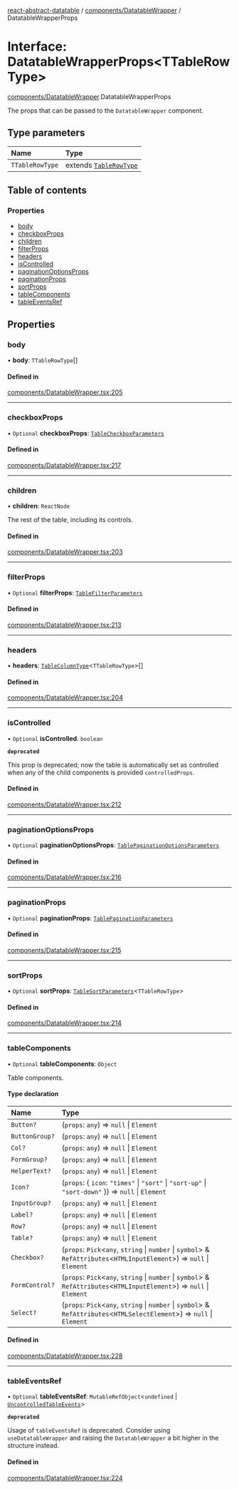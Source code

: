 [react-abstract-datatable](../README.md) / [components/DatatableWrapper](../modules/components_DatatableWrapper.md) / DatatableWrapperProps

# Interface: DatatableWrapperProps<TTableRowType\>

[components/DatatableWrapper](../modules/components_DatatableWrapper.md).DatatableWrapperProps

The props that can be passed to the `DatatableWrapper` component.

## Type parameters

| Name | Type |
| :------ | :------ |
| `TTableRowType` | extends [`TableRowType`](../modules/helpers_types.md#tablerowtype) |

## Table of contents

### Properties

- [body](components_DatatableWrapper.DatatableWrapperProps.md#body)
- [checkboxProps](components_DatatableWrapper.DatatableWrapperProps.md#checkboxprops)
- [children](components_DatatableWrapper.DatatableWrapperProps.md#children)
- [filterProps](components_DatatableWrapper.DatatableWrapperProps.md#filterprops)
- [headers](components_DatatableWrapper.DatatableWrapperProps.md#headers)
- [isControlled](components_DatatableWrapper.DatatableWrapperProps.md#iscontrolled)
- [paginationOptionsProps](components_DatatableWrapper.DatatableWrapperProps.md#paginationoptionsprops)
- [paginationProps](components_DatatableWrapper.DatatableWrapperProps.md#paginationprops)
- [sortProps](components_DatatableWrapper.DatatableWrapperProps.md#sortprops)
- [tableComponents](components_DatatableWrapper.DatatableWrapperProps.md#tablecomponents)
- [tableEventsRef](components_DatatableWrapper.DatatableWrapperProps.md#tableeventsref)

## Properties

### body

• **body**: `TTableRowType`[]

#### Defined in

[components/DatatableWrapper.tsx:205](https://github.com/imballinst/react-abstract-datatable/blob/master/src/components/DatatableWrapper.tsx#L205)

___

### checkboxProps

• `Optional` **checkboxProps**: [`TableCheckboxParameters`](components_DatatableWrapper.TableCheckboxParameters.md)

#### Defined in

[components/DatatableWrapper.tsx:217](https://github.com/imballinst/react-abstract-datatable/blob/master/src/components/DatatableWrapper.tsx#L217)

___

### children

• **children**: `ReactNode`

The rest of the table, including its controls.

#### Defined in

[components/DatatableWrapper.tsx:203](https://github.com/imballinst/react-abstract-datatable/blob/master/src/components/DatatableWrapper.tsx#L203)

___

### filterProps

• `Optional` **filterProps**: [`TableFilterParameters`](components_DatatableWrapper.TableFilterParameters.md)

#### Defined in

[components/DatatableWrapper.tsx:213](https://github.com/imballinst/react-abstract-datatable/blob/master/src/components/DatatableWrapper.tsx#L213)

___

### headers

• **headers**: [`TableColumnType`](helpers_types.TableColumnType.md)<`TTableRowType`\>[]

#### Defined in

[components/DatatableWrapper.tsx:204](https://github.com/imballinst/react-abstract-datatable/blob/master/src/components/DatatableWrapper.tsx#L204)

___

### isControlled

• `Optional` **isControlled**: `boolean`

**`deprecated`**

This prop is deprecated; now the table is automatically set as controlled
when any of the child components is provided `controlledProps`.

#### Defined in

[components/DatatableWrapper.tsx:212](https://github.com/imballinst/react-abstract-datatable/blob/master/src/components/DatatableWrapper.tsx#L212)

___

### paginationOptionsProps

• `Optional` **paginationOptionsProps**: [`TablePaginationOptionsParameters`](components_DatatableWrapper.TablePaginationOptionsParameters.md)

#### Defined in

[components/DatatableWrapper.tsx:216](https://github.com/imballinst/react-abstract-datatable/blob/master/src/components/DatatableWrapper.tsx#L216)

___

### paginationProps

• `Optional` **paginationProps**: [`TablePaginationParameters`](components_DatatableWrapper.TablePaginationParameters.md)

#### Defined in

[components/DatatableWrapper.tsx:215](https://github.com/imballinst/react-abstract-datatable/blob/master/src/components/DatatableWrapper.tsx#L215)

___

### sortProps

• `Optional` **sortProps**: [`TableSortParameters`](components_DatatableWrapper.TableSortParameters.md)<`TTableRowType`\>

#### Defined in

[components/DatatableWrapper.tsx:214](https://github.com/imballinst/react-abstract-datatable/blob/master/src/components/DatatableWrapper.tsx#L214)

___

### tableComponents

• `Optional` **tableComponents**: `Object`

Table components.

#### Type declaration

| Name | Type |
| :------ | :------ |
| `Button?` | (`props`: `any`) => ``null`` \| `Element` |
| `ButtonGroup?` | (`props`: `any`) => ``null`` \| `Element` |
| `Col?` | (`props`: `any`) => ``null`` \| `Element` |
| `FormGroup?` | (`props`: `any`) => ``null`` \| `Element` |
| `HelperText?` | (`props`: `any`) => ``null`` \| `Element` |
| `Icon?` | (`props`: { `icon`: ``"times"`` \| ``"sort"`` \| ``"sort-up"`` \| ``"sort-down"``  }) => ``null`` \| `Element` |
| `InputGroup?` | (`props`: `any`) => ``null`` \| `Element` |
| `Label?` | (`props`: `any`) => ``null`` \| `Element` |
| `Row?` | (`props`: `any`) => ``null`` \| `Element` |
| `Table?` | (`props`: `any`) => ``null`` \| `Element` |
| `Checkbox?` | (`props`: `Pick`<`any`, `string` \| `number` \| `symbol`\> & `RefAttributes`<`HTMLInputElement`\>) => ``null`` \| `Element` |
| `FormControl?` | (`props`: `Pick`<`any`, `string` \| `number` \| `symbol`\> & `RefAttributes`<`HTMLInputElement`\>) => ``null`` \| `Element` |
| `Select?` | (`props`: `Pick`<`any`, `string` \| `number` \| `symbol`\> & `RefAttributes`<`HTMLSelectElement`\>) => ``null`` \| `Element` |

#### Defined in

[components/DatatableWrapper.tsx:228](https://github.com/imballinst/react-abstract-datatable/blob/master/src/components/DatatableWrapper.tsx#L228)

___

### tableEventsRef

• `Optional` **tableEventsRef**: `MutableRefObject`<`undefined` \| [`UncontrolledTableEvents`](components_DatatableWrapper.UncontrolledTableEvents.md)\>

**`deprecated`**

Usage of `tableEventsRef` is deprecated. Consider using `useDatatableWrapper`
and raising the `DatatableWrapper` a bit higher in the structure instead.

#### Defined in

[components/DatatableWrapper.tsx:224](https://github.com/imballinst/react-abstract-datatable/blob/master/src/components/DatatableWrapper.tsx#L224)
